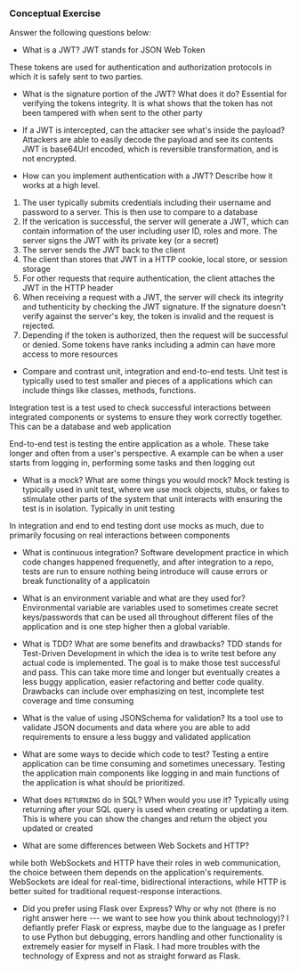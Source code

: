 ### Conceptual Exercise

Answer the following questions below:

- What is a JWT?
  JWT stands for JSON Web Token

These tokens are used for authentication and authorization protocols in which it is safely sent to two parties.

- What is the signature portion of the JWT? What does it do?
  Essential for verifying the tokens integrity. It is what shows that the token has not been tampered with when sent to the other party

- If a JWT is intercepted, can the attacker see what's inside the payload?
  Attackers are able to easily decode the payload and see its contents
  JWT is base64Url encoded, which is reversible transformation, and is not encrypted.

- How can you implement authentication with a JWT? Describe how it works at a high level.

1. The user typically submits credentials including their username and password to a server. This is then use to compare to a database
2. If the verication is successful, the server will generate a JWT, which can contain information of the user including user ID, roles and more. The server signs the JWT with its private key (or a secret)
3. The server sends the JWT back to the client
4. The client than stores that JWT in a HTTP cookie, local store, or session storage
5. For other requests that require authentication, the client attaches the JWT in the HTTP header
6. When receiving a request with a JWT, the server will check its integrity and tuthenticity by checking the JWT signature. If the signature doesn't verify against the server's key, the token is invalid and the request is rejected.
7. Depending if the token is authorized, then the request will be successful or denied. Some tokens have ranks including a admin can have more access to more resources

- Compare and contrast unit, integration and end-to-end tests.
  Unit test is typically used to test smaller and pieces of a applications which can include things like classes, methods, functions.

Integration test is a test used to check successful interactions between integrated components or systems to ensure they work correctly together. This can be a database and web application

End-to-end test is testing the entire application as a whole. These take longer and often from a user's perspective. A example can be when a user starts from logging in, performing some tasks and then logging out

- What is a mock? What are some things you would mock?
  Mock testing is typically used in unit test, where we use mock objects, stubs, or fakes to stimulate other parts of the system that unit interacts with ensuring the test is in isolation. Typically in unit testing

In integration and end to end testing dont use mocks as much, due to primarily focusing on real interactions between components

- What is continuous integration?
  Software development practice in which code changes happened frequenetly, and after integration to a repo, tests are run to ensure nothing being introduce will cause errors or break functionality of a applicatoin

- What is an environment variable and what are they used for?
  Environmental variable are variables used to sometimes create secret keys/passwords that can be used all throughout different files of the application and is one step higher then a global variable.
- What is TDD? What are some benefits and drawbacks?
  TDD stands for Test-Driven Development in which the idea is to write test before any actual code is implemented. The goal is to make those test successful and pass. This can take more time and longer but eventually creates a less buggy application, easier refactoring and better code quality. Drawbacks can include over emphasizing on test, incomplete test coverage and time consuming

- What is the value of using JSONSchema for validation?
  Its a tool use to validate JSON documents and data where you are able to add requirements to ensure a less buggy and validated application

- What are some ways to decide which code to test?
  Testing a entire application can be time consuming and sometimes unecessary. Testing the application main components like logging in and main functions of the application is what should be prioritized.

- What does `RETURNING` do in SQL? When would you use it?
  Typically using returning after your SQL query is used when creating or updating a item. This is where you can show the changes and return the object you updated or created

- What are some differences between Web Sockets and HTTP?

while both WebSockets and HTTP have their roles in web communication, the choice between them depends on the application's requirements. WebSockets are ideal for real-time, bidirectional interactions, while HTTP is better suited for traditional request-response interactions.

- Did you prefer using Flask over Express? Why or why not (there is no right
  answer here --- we want to see how you think about technology)?
  I defiantly prefer Flask or express, maybe due to the language as I prefer to use Python but debugging, errors handling and other functionality is extremely easier for myself in Flask. I had more troubles with the technology of Express and not as straight forward as Flask.
